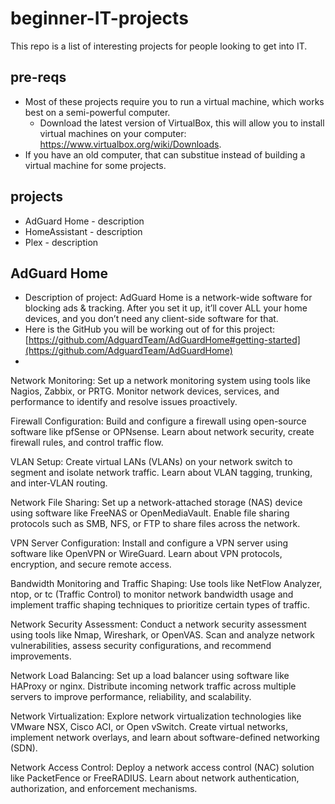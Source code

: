 # beginner-IT-projects
This repo is a list of interesting projects for people looking to get into IT.

## pre-reqs
- Most of these projects require you to run a virtual machine, which works best on a semi-powerful computer.
  - Download the latest version of VirtualBox, this will allow you to install virtual machines on your computer: https://www.virtualbox.org/wiki/Downloads.
- If you have an old computer, that can substitue instead of building a virtual machine for some projects.

## projects
- AdGuard Home - description
- HomeAssistant - description
- Plex - description


## AdGuard Home
- Description of project: AdGuard Home is a network-wide software for blocking ads & tracking. After you set it up, it’ll cover ALL your home devices, and you don’t need any client-side software for that. 
- Here is the GitHub you will be working out of for this project: [https://github.com/AdguardTeam/AdGuardHome#getting-started](https://github.com/AdguardTeam/AdGuardHome)
- 



Network Monitoring: Set up a network monitoring system using tools like Nagios, Zabbix, or PRTG. Monitor network devices, services, and performance to identify and resolve issues proactively.

Firewall Configuration: Build and configure a firewall using open-source software like pfSense or OPNsense. Learn about network security, create firewall rules, and control traffic flow.

VLAN Setup: Create virtual LANs (VLANs) on your network switch to segment and isolate network traffic. Learn about VLAN tagging, trunking, and inter-VLAN routing.

Network File Sharing: Set up a network-attached storage (NAS) device using software like FreeNAS or OpenMediaVault. Enable file sharing protocols such as SMB, NFS, or FTP to share files across the network.

VPN Server Configuration: Install and configure a VPN server using software like OpenVPN or WireGuard. Learn about VPN protocols, encryption, and secure remote access.

Bandwidth Monitoring and Traffic Shaping: Use tools like NetFlow Analyzer, ntop, or tc (Traffic Control) to monitor network bandwidth usage and implement traffic shaping techniques to prioritize certain types of traffic.

Network Security Assessment: Conduct a network security assessment using tools like Nmap, Wireshark, or OpenVAS. Scan and analyze network vulnerabilities, assess security configurations, and recommend improvements.

Network Load Balancing: Set up a load balancer using software like HAProxy or nginx. Distribute incoming network traffic across multiple servers to improve performance, reliability, and scalability.

Network Virtualization: Explore network virtualization technologies like VMware NSX, Cisco ACI, or Open vSwitch. Create virtual networks, implement network overlays, and learn about software-defined networking (SDN).

Network Access Control: Deploy a network access control (NAC) solution like PacketFence or FreeRADIUS. Learn about network authentication, authorization, and enforcement mechanisms.
